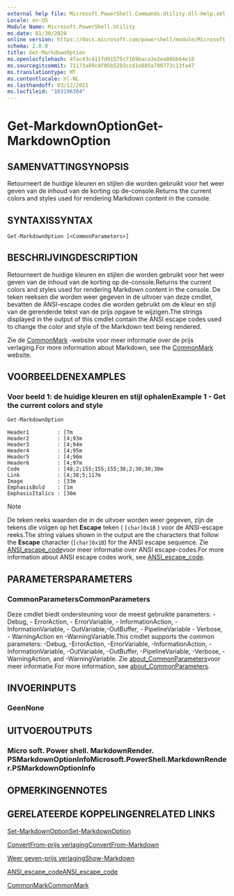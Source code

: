```yaml
---
external help file: Microsoft.PowerShell.Commands.Utility.dll-Help.xml
Locale: en-US
Module Name: Microsoft.PowerShell.Utility
ms.date: 01/30/2020
online version: https://docs.microsoft.com/powershell/module/Microsoft.PowerShell.Utility/Get-MarkdownOption?view=powershell-7.1&WT.mc_id=ps-gethelp
schema: 2.0.0
title: Get-MarkdownOption
ms.openlocfilehash: 4fac43c411fd91575c7169baca3e2ea86bb64e18
ms.sourcegitcommit: 71173a89c4f05b5283ccd1e885a780773c13fa47
ms.translationtype: MT
ms.contentlocale: nl-NL
ms.lasthandoff: 03/12/2021
ms.locfileid: "103196304"
---
```

# <span data-ttu-id="1c9f5-102">Get-MarkdownOption</span><span class="sxs-lookup"><span data-stu-id="1c9f5-102">Get-MarkdownOption</span></span>

## <span data-ttu-id="1c9f5-103">SAMENVATTING</span><span class="sxs-lookup"><span data-stu-id="1c9f5-103">SYNOPSIS</span></span>
<span data-ttu-id="1c9f5-104">Retourneert de huidige kleuren en stijlen die worden gebruikt voor het weer geven van de inhoud van de korting op de-console.</span><span class="sxs-lookup"><span data-stu-id="1c9f5-104">Returns the current colors and styles used for rendering Markdown content in the console.</span></span>

## <span data-ttu-id="1c9f5-105">SYNTAXIS</span><span class="sxs-lookup"><span data-stu-id="1c9f5-105">SYNTAX</span></span>

```
Get-MarkdownOption [<CommonParameters>]
```

## <span data-ttu-id="1c9f5-106">BESCHRIJVING</span><span class="sxs-lookup"><span data-stu-id="1c9f5-106">DESCRIPTION</span></span>

<span data-ttu-id="1c9f5-107">Retourneert de huidige kleuren en stijlen die worden gebruikt voor het weer geven van de inhoud van de korting op de-console.</span><span class="sxs-lookup"><span data-stu-id="1c9f5-107">Returns the current colors and styles used for rendering Markdown content in the console.</span></span> <span data-ttu-id="1c9f5-108">De teken reeksen die worden weer gegeven in de uitvoer van deze cmdlet, bevatten de ANSI-escape codes die worden gebruikt om de kleur en stijl van de gerenderde tekst van de prijs opgave te wijzigen.</span><span class="sxs-lookup"><span data-stu-id="1c9f5-108">The strings displayed in the output of this cmdlet contain the ANSI escape codes used to change the color and style of the Markdown text being rendered.</span></span>

<span data-ttu-id="1c9f5-109">Zie de [CommonMark](https://commonmark.org/) -website voor meer informatie over de prijs verlaging.</span><span class="sxs-lookup"><span data-stu-id="1c9f5-109">For more information about Markdown, see the [CommonMark](https://commonmark.org/) website.</span></span>

## <span data-ttu-id="1c9f5-110">VOORBEELDEN</span><span class="sxs-lookup"><span data-stu-id="1c9f5-110">EXAMPLES</span></span>

### <span data-ttu-id="1c9f5-111">Voor beeld 1: de huidige kleuren en stijl ophalen</span><span class="sxs-lookup"><span data-stu-id="1c9f5-111">Example 1 - Get the current colors and style</span></span>

```powershell
Get-MarkdownOption
```

```Output
Header1         : [7m
Header2         : [4;93m
Header3         : [4;94m
Header4         : [4;95m
Header5         : [4;96m
Header6         : [4;97m
Code            : [48;2;155;155;155;38;2;30;30;30m
Link            : [4;38;5;117m
Image           : [33m
EmphasisBold    : [1m
EmphasisItalics : [36m
```

> [!NOTE]
> <span data-ttu-id="1c9f5-112">De teken reeks waarden die in de uitvoer worden weer gegeven, zijn de tekens die volgen op het **Escape** teken ( `[char]0x1B` ) voor de ANSI-escape reeks.</span><span class="sxs-lookup"><span data-stu-id="1c9f5-112">The string values shown in the output are the characters that follow the **Escape** character (`[char]0x1B`) for the ANSI escape sequence.</span></span> <span data-ttu-id="1c9f5-113">Zie [ANSI_escape_code](https://en.wikipedia.org/wiki/ANSI_escape_code)voor meer informatie over ANSI escape-codes.</span><span class="sxs-lookup"><span data-stu-id="1c9f5-113">For more information about ANSI escape codes work, see [ANSI_escape_code](https://en.wikipedia.org/wiki/ANSI_escape_code).</span></span>

## <span data-ttu-id="1c9f5-114">PARAMETERS</span><span class="sxs-lookup"><span data-stu-id="1c9f5-114">PARAMETERS</span></span>

### <span data-ttu-id="1c9f5-115">CommonParameters</span><span class="sxs-lookup"><span data-stu-id="1c9f5-115">CommonParameters</span></span>

<span data-ttu-id="1c9f5-116">Deze cmdlet biedt ondersteuning voor de meest gebruikte parameters: -Debug, - ErrorAction, - ErrorVariable, - InformationAction, -InformationVariable, - OutVariable,-OutBuffer, - PipelineVariable - Verbose, - WarningAction en -WarningVariable.</span><span class="sxs-lookup"><span data-stu-id="1c9f5-116">This cmdlet supports the common parameters: -Debug, -ErrorAction, -ErrorVariable, -InformationAction, -InformationVariable, -OutVariable, -OutBuffer, -PipelineVariable, -Verbose, -WarningAction, and -WarningVariable.</span></span> <span data-ttu-id="1c9f5-117">Zie [about_CommonParameters](https://go.microsoft.com/fwlink/?LinkID=113216)voor meer informatie.</span><span class="sxs-lookup"><span data-stu-id="1c9f5-117">For more information, see [about_CommonParameters](https://go.microsoft.com/fwlink/?LinkID=113216).</span></span>

## <span data-ttu-id="1c9f5-118">INVOER</span><span class="sxs-lookup"><span data-stu-id="1c9f5-118">INPUTS</span></span>

### <span data-ttu-id="1c9f5-119">Geen</span><span class="sxs-lookup"><span data-stu-id="1c9f5-119">None</span></span>

## <span data-ttu-id="1c9f5-120">UITVOER</span><span class="sxs-lookup"><span data-stu-id="1c9f5-120">OUTPUTS</span></span>

### <span data-ttu-id="1c9f5-121">Micro soft. Power shell. MarkdownRender. PSMarkdownOptionInfo</span><span class="sxs-lookup"><span data-stu-id="1c9f5-121">Microsoft.PowerShell.MarkdownRender.PSMarkdownOptionInfo</span></span>

## <span data-ttu-id="1c9f5-122">OPMERKINGEN</span><span class="sxs-lookup"><span data-stu-id="1c9f5-122">NOTES</span></span>

## <span data-ttu-id="1c9f5-123">GERELATEERDE KOPPELINGEN</span><span class="sxs-lookup"><span data-stu-id="1c9f5-123">RELATED LINKS</span></span>

[<span data-ttu-id="1c9f5-124">Set-MarkdownOption</span><span class="sxs-lookup"><span data-stu-id="1c9f5-124">Set-MarkdownOption</span></span>](Set-MarkdownOption.md)

[<span data-ttu-id="1c9f5-125">ConvertFrom-prijs verlaging</span><span class="sxs-lookup"><span data-stu-id="1c9f5-125">ConvertFrom-Markdown</span></span>](ConvertFrom-Markdown.md)

[<span data-ttu-id="1c9f5-126">Weer geven-prijs verlaging</span><span class="sxs-lookup"><span data-stu-id="1c9f5-126">Show-Markdown</span></span>](Show-Markdown.md)

[<span data-ttu-id="1c9f5-127">ANSI_escape_code</span><span class="sxs-lookup"><span data-stu-id="1c9f5-127">ANSI_escape_code</span></span>](https://en.wikipedia.org/wiki/ANSI_escape_code)

[<span data-ttu-id="1c9f5-128">CommonMark</span><span class="sxs-lookup"><span data-stu-id="1c9f5-128">CommonMark</span></span>](https://commonmark.org/)

